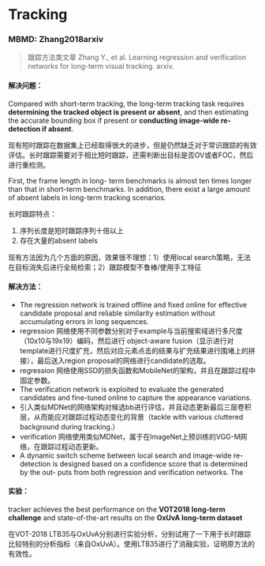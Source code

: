 # Tracking

### MBMD: Zhang2018arxiv

>  跟踪方法类文章
>  Zhang Y., et al. Learning regression and verification networks for long-term visual tracking. arxiv.

#### 解决问题：

Compared with short-term tracking, the long-term tracking task requires **determining the tracked object is present or absent**, and then estimating the accurate bounding box if present or **conducting image-wide re-detection if absent**.

现有短时跟踪在数据集上已经取得很大的进步，但是仍然缺乏对于常识跟踪的有效评估。长时跟踪需要对于相比短时跟踪，还需判断出目标是否OV或者FOC，然后进行重检测。

First, the frame length in long- term benchmarks is almost ten times longer than that in short-term benchmarks. In addition, there exist a large amount of absent labels in long-term tracking scenarios.

长时跟踪特点：

1. 序列长度是短时跟踪序列十倍以上
2. 存在大量的absent labels

现有方法因为几个方面的原因，效果很不理想：1）使用local search策略，无法在目标消失后进行全局检索；2）跟踪模型不鲁棒/使用手工特征

#### 解决方法：

- The regression network is trained offline and fixed online for effective candidate proposal and reliable similarity estimation without accumulating errors in long sequences. 
- regression 网络使用不同参数分别对于example与当前搜索域进行多尺度（10x10与19x19）编码，然后进行 object-aware fusion（显示进行对template进行尺度扩充，然后对应元素点击的结果与扩充结果进行围堵上的拼接），最后送入region proposal的网络进行candidate的选取。
- regression 网络使用SSD的损失函数和MobileNet的架构，并且在跟踪过程中固定参数。
- The verification network is exploited to evaluate the generated candidates and fine-tuned online to capture the appearance variations. 
- 引入类似MDNet的网络架构对候选bb进行评估，并且动态更新最后三层卷积层，从而能应对跟踪过程动态变化的背景（tackle with various cluttered background during tracking.）
- verification 网络使用类似MDNet，属于在ImageNet上预训练的VGG-M网络，在跟踪过程动态更新。
- A dynamic switch scheme between local search and image-wide re-detection is designed based on a confidence score that is determined by the out- puts from both regression and verification networks. The

#### 实验：

tracker achieves the best performance on the **VOT2018 long-term challenge** and state-of-the-art results on the **OxUvA long-term dataset**

在VOT-2018 LTB35与OxUvA分别进行实验分析，分别试用了一下用于长时跟踪比较特别的分析指标（来自OxUvA）。使用LTB35进行了消融实验，证明原方法的有效性。